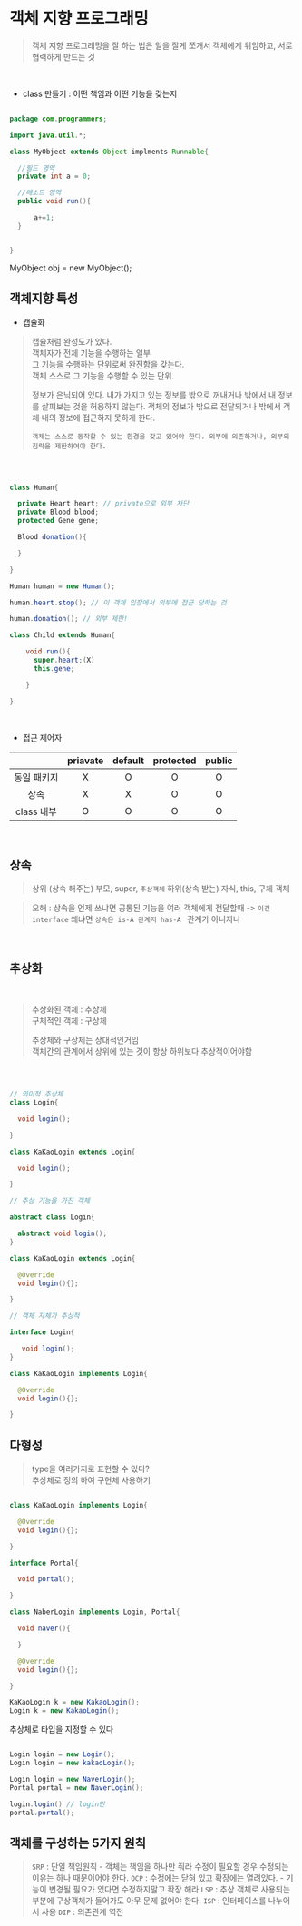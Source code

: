 # 객체 지향 프로그래밍

> 객체 지향 프로그래밍을 잘 하는 법은 일을 잘게 쪼개서 객체에게 위임하고, 서로 협력하게 만드는 것

</br>

- class 만들기 : 어떤 책임과 어떤 기능을 갖는지

```java

package com.programmers;

import java.util.*;

class MyObject extends Object implments Runnable{

  //필드 영역
  private int a = 0;

  //메소드 영역
  public void run(){

      a+=1;
  }


}

```

MyObject obj = new MyObject();

## 객체지향 특성

- 캡슐화

> 캡슐처럼 완성도가 있다.  
> 객체자가 전체 기능을 수행하는 일부  
> 그 기능을 수행하는 단위로써 완전함을 갖는다.  
> 객체 스스로 그 기능을 수행할 수 있는 단위.
>
> 정보가 은닉되어 있다.
> 내가 가지고 있는 정보를 밖으로 꺼내거나 밖에서 내 정보를 살펴보는 것을 허용하지 않는다.
> 객체의 정보가 밖으로 전달되거나 밖에서 객체 내의 정보에 접근하지 못하게 한다.
>
> `객체는 스스로 동작할 수 있는 환경을 갖고 있어야 한다. 외부에 의존하거나, 외부의 침략을 제한하여야 한다.`

</br>

```java

class Human{

  private Heart heart; // private으로 외부 차단
  private Blood blood;
  protected Gene gene;

  Blood donation(){

  }

}

Human human = new Human();

human.heart.stop(); // 이 객체 입장에서 외부에 접근 당하는 것

human.donation(); // 외부 제한!

class Child extends Human{

    void run(){
      super.heart;(X)
      this.gene;

    }

}

```

</br>

- 접근 제어자

|             | priavate | default | protected | public |
| :---------: | :------: | :-----: | :-------: | :----: |
| 동일 패키지 |    X     |    O    |     O     |   O    |
|    상속     |    X     |    X    |     O     |   O    |
| class 내부  |    O     |    O    |     O     |   O    |

</br>

## 상속

> 상위 (상속 해주는) 부모, super, `추상객체`
> 하위(상속 받는) 자식, this, 구체 객체

> 오해 : 상속을 언제 쓰냐면 공통된 기능을 여러 객체에게 전달할때 -> `이건 interface`
> 왜냐면 `상속은 is-A 관계지 has-A ` 관계가 아니자나

</br>

## 추상화

</br>

> 추상화된 객체 : 추상체  
> 구체적인 객체 : 구상체
>
> 추상체와 구상체는 상대적인거임  
> 객체간의 관계에서 상위에 있는 것이 항상 하위보다 추상적이어야함

</br>

```java

// 의미적 추상체
class Login{

  void login();

}

class KaKaoLogin extends Login{

  void login();

}

```

```java
// 추상 기능을 가진 객체

abstract class Login{

  abstract void login();
}

class KaKaoLogin extends Login{

  @Override
  void login(){};

}

```

```java
// 객체 자체가 추상적

interface Login{

   void login();
}

class KaKaoLogin implements Login{

  @Override
  void login(){};

}

```

## 다형성

> type을 여러가지로 표현할 수 있다?  
> 추상체로 정의 하여 구현체 사용하기

```java

class KaKaoLogin implements Login{

  @Override
  void login(){};

}

interface Portal{

  void portal();

}

class NaberLogin implements Login, Portal{

  void naver(){

  }

  @Override
  void login(){};

}

KaKaoLogin k = new KakaoLogin();
Login k = new KakaoLogin();

```

추상체로 타입을 지정할 수 있다

```java

Login login = new Login();
Login login = new kakaoLogin();

Login login = new NaverLogin();
Portal portal = new NaverLogin();

login.login() // login만
portal.portal();

```

## 객체를 구성하는 5가지 원칙

> `SRP` : 단일 책임원칙 - 객체는 책임을 하나만 줘라 수정이 필요할 경우 수정되는 이유는 하나 때문이어야 한다.
> `OCP` : 수정에는 닫혀 있고 확장에는 열려있다. - 기능이 변경될 필요가 있다면 수정하지말고 확장 해라
> `LSP` : 추상 객체로 사용되는 부분에 구상객체가 들어가도 아무 문제 없어야 한다.
> `ISP` : 인터페이스를 나누어서 사용
> `DIP` : 의존관계 역전

